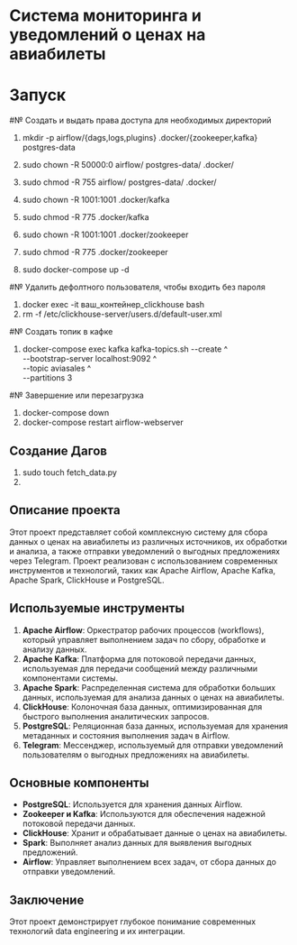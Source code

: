 # Система мониторинга и уведомлений о ценах на авиабилеты

# Запуск

#№ Создать и выдать права доступа для необходимых директорий

1. mkdir -p airflow/{dags,logs,plugins} .docker/{zookeeper,kafka} postgres-data
2. sudo chown -R 50000:0 airflow/ postgres-data/ .docker/
3. sudo chmod -R 755 airflow/ postgres-data/ .docker/
4. sudo chown -R 1001:1001 .docker/kafka
5. sudo chmod -R 775 .docker/kafka

7. sudo chown -R 1001:1001 .docker/zookeeper
8. sudo chmod -R 775 .docker/zookeeper

9. sudo docker-compose up -d

#№ Удалить дефолтного пользователя, чтобы входить без пароля
1. docker exec -it ваш_контейнер_clickhouse bash
2. rm -f /etc/clickhouse-server/users.d/default-user.xml

#№ Создать топик в кафке
1. docker-compose exec kafka kafka-topics.sh --create ^ \
  --bootstrap-server localhost:9092 ^ \
  --topic aviasales ^ \
  --partitions 3

#№ Завершение или перезагрузка 
1. docker-compose down
2. docker-compose restart airflow-webserver

## Создание Дагов

1. sudo touch fetch_data.py
2. 

## Описание проекта

Этот проект представляет собой комплексную систему для сбора данных о ценах на авиабилеты из различных источников, их обработки и анализа, а также отправки уведомлений о выгодных предложениях через Telegram. Проект реализован с использованием современных инструментов и технологий, таких как Apache Airflow, Apache Kafka, Apache Spark, ClickHouse и PostgreSQL.

## Используемые инструменты

1. **Apache Airflow**: Оркестратор рабочих процессов (workflows), который управляет выполнением задач по сбору, обработке и анализу данных.
2. **Apache Kafka**: Платформа для потоковой передачи данных, используемая для передачи сообщений между различными компонентами системы.
3. **Apache Spark**: Распределенная система для обработки больших данных, используемая для анализа данных о ценах на авиабилеты.
4. **ClickHouse**: Колоночная база данных, оптимизированная для быстрого выполнения аналитических запросов.
5. **PostgreSQL**: Реляционная база данных, используемая для хранения метаданных и состояния выполнения задач в Airflow.
6. **Telegram**: Мессенджер, используемый для отправки уведомлений пользователям о выгодных предложениях на авиабилеты.

## Основные компоненты

- **PostgreSQL**: Используется для хранения данных Airflow.
- **Zookeeper и Kafka**: Используются для обеспечения надежной потоковой передачи данных.
- **ClickHouse**: Хранит и обрабатывает данные о ценах на авиабилеты.
- **Spark**: Выполняет анализ данных для выявления выгодных предложений.
- **Airflow**: Управляет выполнением всех задач, от сбора данных до отправки уведомлений.

## Заключение

Этот проект демонстрирует глубокое понимание современных технологий data engineering и их интеграции.
